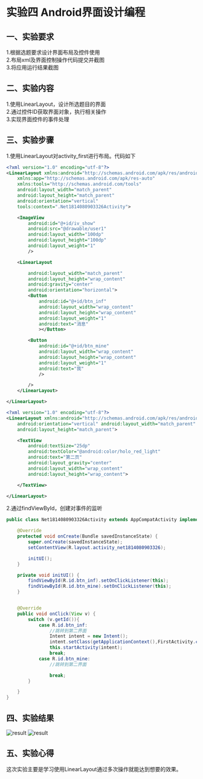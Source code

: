 # 实验四 Android界面设计编程
## 一、实验要求
1.根据选题要求设计界面布局及控件使用  
2.布局xml及界面控制操作代码提交并截图  
3.将应用运行结果截图  
## 二、实验内容
1.使用LinearLayout，设计所选题目的界面  
2.通过控件ID获取界面对象，执行相关操作  
3.实现界面控件的事件处理  
## 三、实验步骤
1.使用LinearLayout对activity_first进行布局。代码如下
```xml
<?xml version="1.0" encoding="utf-8"?>
<LinearLayout xmlns:android="http://schemas.android.com/apk/res/android"
    xmlns:app="http://schemas.android.com/apk/res-auto"
    xmlns:tools="http://schemas.android.com/tools"
    android:layout_width="match_parent"
    android:layout_height="match_parent"
    android:orientation="vertical"
    tools:context=".Net1814080903326Activity">

    <ImageView
        android:id="@+id/iv_show"
        android:src="@drawable/user1"
        android:layout_width="100dp"
        android:layout_height="100dp"
        android:layout_weight="1"
        />

    <LinearLayout

        android:layout_width="match_parent"
        android:layout_height="wrap_content"
        android:gravity="center"
        android:orientation="horizontal">
        <Button
            android:id="@+id/btn_inf"
            android:layout_width="wrap_content"
            android:layout_height="wrap_content"
            android:layout_weight="1"
            android:text="消息"
            ></Button>

        <Button
            android:id="@+id/btn_mine"
            android:layout_width="wrap_content"
            android:layout_height="wrap_content"
            android:layout_weight="1"
            android:text="我"
            />

        />
    </LinearLayout>

</LinearLayout>
```
```xml
<?xml version="1.0" encoding="utf-8"?>
<LinearLayout xmlns:android="http://schemas.android.com/apk/res/android"
    android:orientation="vertical" android:layout_width="match_parent"
    android:layout_height="match_parent">

    <TextView
        android:textSize="25dp"
        android:textColor="@android:color/holo_red_light"
        android:text="第二页"
        android:layout_gravity="center"
        android:layout_width="wrap_content"
        android:layout_height="wrap_content">

    </TextView>

</LinearLayout>
```
2.通过findViewById，创建对事件的监听
```java
public class Net1814080903326Activity extends AppCompatActivity implements View.OnClickListener {

    @Override
    protected void onCreate(Bundle savedInstanceState) {
        super.onCreate(savedInstanceState);
        setContentView(R.layout.activity_net1814080903326);

        initUI();
    }

    private void initUI() {
        findViewById(R.id.btn_inf).setOnClickListener(this);
        findViewById(R.id.btn_mine).setOnClickListener(this);
    }


    @Override
    public void onClick(View v) {
        switch (v.getId()){
            case R.id.btn_inf:
                //跳转到第二界面
                Intent intent = new Intent();
                intent.setClass(getApplicationContext(),FirstActivity.class);
                this.startActivity(intent);
                break;
            case R.id.btn_mine:
                //跳转到第二界面

                break;
        }

    }
}
```
## 四、实验结果
![result](https://github.com/Li3069/android-labs-2020/blob/master/students/net1814080903326/first.png)
![result](https://github.com/Li3069/android-labs-2020/blob/master/students/net1814080903326/second.png)
## 五、实验心得
这次实验主要是学习使用LinearLayout通过多次操作就能达到想要的效果。
